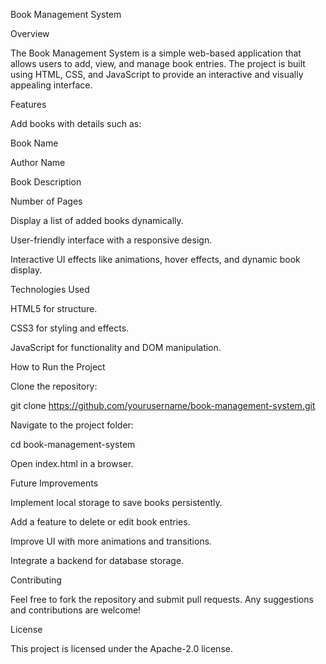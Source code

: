 Book Management System

Overview

The Book Management System is a simple web-based application that allows users to add, view, and manage book entries. The project is built using HTML, CSS, and JavaScript to provide an interactive and visually appealing interface.

Features

Add books with details such as:

Book Name

Author Name

Book Description

Number of Pages

Display a list of added books dynamically.

User-friendly interface with a responsive design.

Interactive UI effects like animations, hover effects, and dynamic book display.

Technologies Used

HTML5 for structure.

CSS3 for styling and effects.

JavaScript for functionality and DOM manipulation.

How to Run the Project

Clone the repository:

git clone https://github.com/yourusername/book-management-system.git

Navigate to the project folder:

cd book-management-system

Open index.html in a browser.

Future Improvements

Implement local storage to save books persistently.

Add a feature to delete or edit book entries.

Improve UI with more animations and transitions.

Integrate a backend for database storage.

Contributing

Feel free to fork the repository and submit pull requests. Any suggestions and contributions are welcome!

License

This project is licensed under the Apache-2.0 license.
